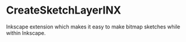 # CreateSketchLayerINX
Inkscape extension which makes it easy to make bitmap sketches while within Inkscape.

